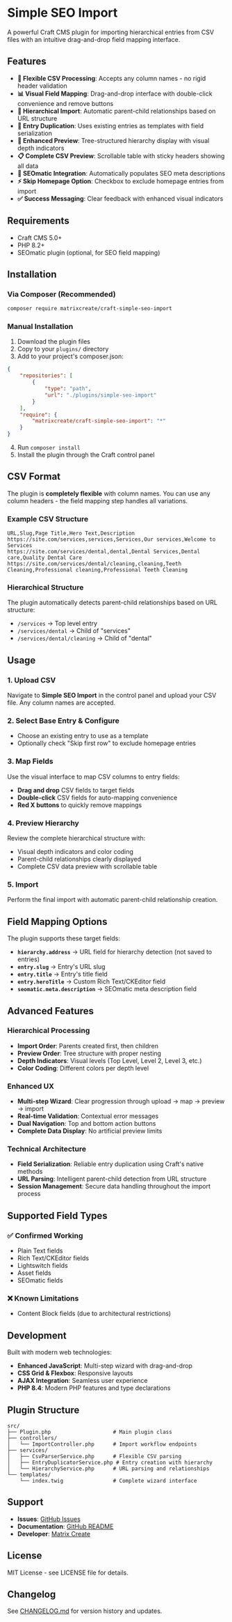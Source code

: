 # Simple SEO Import

A powerful Craft CMS plugin for importing hierarchical entries from CSV files with an intuitive drag-and-drop field mapping interface.

## Features

- **🎯 Flexible CSV Processing**: Accepts any column names - no rigid header validation
- **📊 Visual Field Mapping**: Drag-and-drop interface with double-click convenience and remove buttons
- **🌳 Hierarchical Import**: Automatic parent-child relationships based on URL structure
- **🔄 Entry Duplication**: Uses existing entries as templates with field serialization
- **🎨 Enhanced Preview**: Tree-structured hierarchy display with visual depth indicators
- **📋 Complete CSV Preview**: Scrollable table with sticky headers showing all data
- **🔧 SEOmatic Integration**: Automatically populates SEO meta descriptions
- **⚡ Skip Homepage Option**: Checkbox to exclude homepage entries from import
- **✅ Success Messaging**: Clear feedback with enhanced visual indicators

## Requirements

- Craft CMS 5.0+
- PHP 8.2+
- SEOmatic plugin (optional, for SEO field mapping)

## Installation

### Via Composer (Recommended)

```bash
composer require matrixcreate/craft-simple-seo-import
```

### Manual Installation

1. Download the plugin files
2. Copy to your `plugins/` directory
3. Add to your project's composer.json:

```json
{
    "repositories": [
        {
            "type": "path",
            "url": "./plugins/simple-seo-import"
        }
    ],
    "require": {
        "matrixcreate/craft-simple-seo-import": "*"
    }
}
```

4. Run `composer install`
5. Install the plugin through the Craft control panel

## CSV Format

The plugin is **completely flexible** with column names. You can use any column headers - the field mapping step handles all variations.

### Example CSV Structure

```csv
URL,Slug,Page Title,Hero Text,Description
https://site.com/services,services,Services,Our services,Welcome to Services
https://site.com/services/dental,dental,Dental Services,Dental care,Quality Dental Care
https://site.com/services/dental/cleaning,cleaning,Teeth Cleaning,Professional cleaning,Professional Teeth Cleaning
```

### Hierarchical Structure

The plugin automatically detects parent-child relationships based on URL structure:
- `/services` → Top level entry
- `/services/dental` → Child of "services"
- `/services/dental/cleaning` → Child of "dental"

## Usage

### 1. Upload CSV
Navigate to **Simple SEO Import** in the control panel and upload your CSV file. Any column names are accepted.

### 2. Select Base Entry & Configure
- Choose an existing entry to use as a template
- Optionally check "Skip first row" to exclude homepage entries

### 3. Map Fields
Use the visual interface to map CSV columns to entry fields:
- **Drag and drop** CSV fields to target fields
- **Double-click** CSV fields for auto-mapping convenience
- **Red X buttons** to quickly remove mappings

### 4. Preview Hierarchy
Review the complete hierarchical structure with:
- Visual depth indicators and color coding
- Parent-child relationships clearly displayed
- Complete CSV data preview with scrollable table

### 5. Import
Perform the final import with automatic parent-child relationship creation.

## Field Mapping Options

The plugin supports these target fields:

- **`hierarchy.address`** → URL field for hierarchy detection (not saved to entries)
- **`entry.slug`** → Entry's URL slug
- **`entry.title`** → Entry's title field
- **`entry.heroTitle`** → Custom Rich Text/CKEditor field
- **`seomatic.meta.description`** → SEOmatic meta description field

## Advanced Features

### Hierarchical Processing
- **Import Order**: Parents created first, then children
- **Preview Order**: Tree structure with proper nesting
- **Depth Indicators**: Visual levels (Top Level, Level 2, Level 3, etc.)
- **Color Coding**: Different colors per depth level

### Enhanced UX
- **Multi-step Wizard**: Clear progression through upload → map → preview → import
- **Real-time Validation**: Contextual error messages
- **Dual Navigation**: Top and bottom action buttons
- **Complete Data Display**: No artificial preview limits

### Technical Architecture
- **Field Serialization**: Reliable entry duplication using Craft's native methods
- **URL Parsing**: Intelligent parent-child detection from URL structure
- **Session Management**: Secure data handling throughout the import process

## Supported Field Types

### ✅ Confirmed Working
- Plain Text fields
- Rich Text/CKEditor fields
- Lightswitch fields
- Asset fields
- SEOmatic fields

### ❌ Known Limitations
- Content Block fields (due to architectural restrictions)

## Development

Built with modern web technologies:
- **Enhanced JavaScript**: Multi-step wizard with drag-and-drop
- **CSS Grid & Flexbox**: Responsive layouts
- **AJAX Integration**: Seamless user experience
- **PHP 8.4**: Modern PHP features and type declarations

## Plugin Structure

```
src/
├── Plugin.php                    # Main plugin class
├── controllers/
│   └── ImportController.php      # Import workflow endpoints
├── services/
│   ├── CsvParserService.php      # Flexible CSV parsing
│   ├── EntryDuplicatorService.php # Entry creation with hierarchy
│   └── HierarchyService.php      # URL parsing and relationships
└── templates/
    └── index.twig                # Complete wizard interface
```

## Support

- **Issues**: [GitHub Issues](https://github.com/matrixcreate/craft-simple-seo-import/issues)
- **Documentation**: [GitHub README](https://github.com/matrixcreate/craft-simple-seo-import/blob/main/README.md)
- **Developer**: [Matrix Create](https://matrixcreate.com/)

## License

MIT License - see LICENSE file for details.

## Changelog

See [CHANGELOG.md](CHANGELOG.md) for version history and updates.